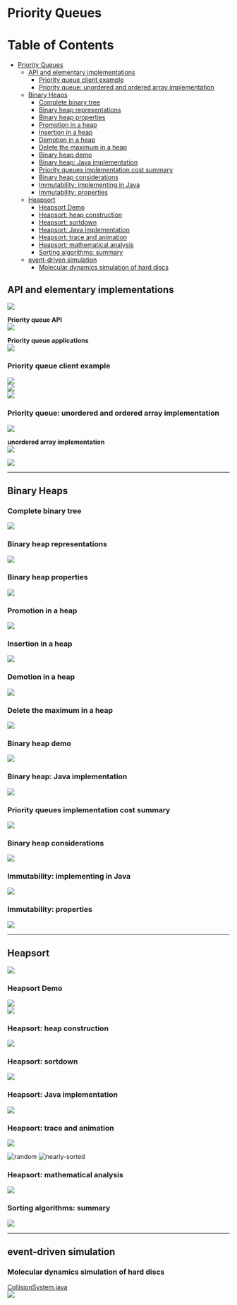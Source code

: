 # Priority Queues
Table of Contents
=================

   * [Priority Queues](#priority-queues)
      * [API and elementary implementations](#api-and-elementary-implementations)
         * [Priority queue client example](#priority-queue-client-example)
         * [Priority queue: unordered and ordered array implementation](#priority-queue-unordered-and-ordered-array-implementation)
      * [Binary Heaps](#binary-heaps)
         * [Complete binary tree](#complete-binary-tree)
         * [Binary heap representations](#binary-heap-representations)
         * [Binary heap properties](#binary-heap-properties)
         * [Promotion in a heap](#promotion-in-a-heap)
         * [Insertion in a heap](#insertion-in-a-heap)
         * [Demotion in a heap](#demotion-in-a-heap)
         * [Delete the maximum in a heap](#delete-the-maximum-in-a-heap)
         * [Binary heap demo](#binary-heap-demo)
         * [Binary heap: Java implementation](#binary-heap-java-implementation)
         * [Priority queues implementation cost summary](#priority-queues-implementation-cost-summary)
         * [Binary heap considerations](#binary-heap-considerations)
         * [Immutability: implementing in Java](#immutability-implementing-in-java)
         * [Immutability: properties](#immutability-properties)
      * [Heapsort](#heapsort)
         * [Heapsort Demo](#heapsort-demo)
         * [Heapsort: heap construction](#heapsort-heap-construction)
         * [Heapsort: sortdown](#heapsort-sortdown)
         * [Heapsort: Java implementation](#heapsort-java-implementation)
         * [Heapsort: trace and animation](#heapsort-trace-and-animation)
         * [Heapsort: mathematical analysis](#heapsort-mathematical-analysis)
         * [Sorting algorithms: summary](#sorting-algorithms-summary)
      * [event-driven simulation](#event-driven-simulation)
         * [Molecular dynamics simulation of hard discs](#molecular-dynamics-simulation-of-hard-discs)
         
## API and elementary implementations
![](media/14852435139003.jpg)

**Priority queue API**<br>
![](media/14852435903213.jpg)

**Priority queue applications**<br>
![](media/14852436627181.jpg)

### Priority queue client example
![](media/14852436906300.jpg)<br>
![](media/14852437152938.jpg)<br>
![](media/14852438626433.jpg)

### Priority queue: unordered and ordered array implementation
![](media/14852439471828.jpg)

**unordered array implementation**<br>
![](media/14852439755904.jpg)

![](media/14852439931280.jpg)

--------------------------------------------------------------------

## Binary Heaps
### Complete binary tree
![](media/14852441819598.jpg)

### Binary heap representations
![](media/14852442902476.jpg)

### Binary heap properties
![](media/14852443537380.jpg)

### Promotion in a heap
![](media/14852445901172.jpg)

### Insertion in a heap
![](media/14852446055714.jpg)

### Demotion in a heap
![](media/14852446243269.jpg)

### Delete the maximum in a heap
![](media/14852447992877.jpg)

### Binary heap demo
![](media/14852448950369.jpg)

### Binary heap: Java implementation
![](media/14852449118590.jpg)

### Priority queues implementation cost summary
![](media/14852449609755.jpg)

### Binary heap considerations
![](media/14852450833281.jpg)

### Immutability: implementing in Java
![](media/14852491681298.jpg)

### Immutability: properties
![](media/14852492347482.jpg)

-------------------------------------------------------------

## Heapsort
![](media/14852525888072.jpg)

### Heapsort Demo
![](media/14852526237209.jpg)<br>
![](media/14852526347636.jpg)

### Heapsort: heap construction
![](media/14852526631142.jpg)

### Heapsort: sortdown
![](media/14852527092407.jpg)

### Heapsort: Java implementation
![](media/14852527221421.jpg)

### Heapsort: trace and animation
![](media/14852527628952.jpg)

![random](media/heap-sort_random.gif)
![nearly-sorted](media/heap-sort_nearly-sorted.gif)

### Heapsort: mathematical analysis
![](media/14852529462979.jpg)

### Sorting algorithms: summary
![](media/14852530390979.jpg)

----------------------------------------------------

##  event-driven simulation
### Molecular dynamics simulation of hard discs
[CollisionSystem.java](https://github.com/kevin-wayne/algs4/blob/master/src/main/java/edu/princeton/cs/algs4/CollisionSystem.java)<br>
![](media/14852532221790.jpg)



